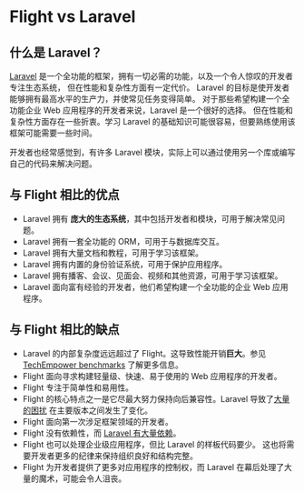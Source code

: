 # Flight vs Laravel

## 什么是 Laravel？
[Laravel](https://laravel.com) 是一个全功能的框架，拥有一切必需的功能，以及一个令人惊叹的开发者专注生态系统，
但在性能和复杂性方面有一定代价。 Laravel 的目标是使开发者能够拥有最高水平的生产力，并使常见任务变得简单。
对于那些希望构建一个全功能企业 Web 应用程序的开发者来说，Laravel 是一个很好的选择。
但在性能和复杂性方面存在一些折衷。学习 Laravel 的基础知识可能很容易，但要熟练使用该框架可能需要一些时间。

开发者也经常感觉到，有许多 Laravel 模块，实际上可以通过使用另一个库或编写自己的代码来解决问题。

## 与 Flight 相比的优点

- Laravel 拥有 **庞大的生态系统**，其中包括开发者和模块，可用于解决常见问题。
- Laravel 拥有一套全功能的 ORM，可用于与数据库交互。
- Laravel 拥有大量文档和教程，可用于学习该框架。
- Laravel 拥有内置的身份验证系统，可用于保护应用程序。
- Laravel 拥有播客、会议、见面会、视频和其他资源，可用于学习该框架。
- Laravel 面向富有经验的开发者，他们希望构建一个全功能的企业 Web 应用程序。

## 与 Flight 相比的缺点

- Laravel 的内部复杂度远远超过了 Flight。这导致性能开销**巨大**。参见 [TechEmpower benchmarks](https://www.techempower.com/benchmarks/#hw=ph&test=fortune&section=data-r22&l=zik073-cn3) 
  了解更多信息。
- Flight 面向寻求构建轻量级、快速、易于使用的 Web 应用程序的开发者。
- Flight 专注于简单性和易用性。
- Flight 的核心特点之一是它尽最大努力保持向后兼容性。Laravel 导致了[大量的困扰](https://www.google.com/search?q=laravel+breaking+changes+major+version+complaints&sca_esv=6862a9c407df8d4e&sca_upv=1&ei=t72pZvDeI4ivptQP1qPMwQY&ved=0ahUKEwiwlurYuNCHAxWIl4kEHdYRM2gQ4dUDCBA&uact=5&oq=laravel+breaking+changes+major+version+complaints&gs_lp=Egxnd3Mtd2l6LXNlcnAiMWxhcmF2ZWwgYnJlYWtpbmcgY2hhbmdlcyBtYWpvciB2ZXJzaW9uIGNvbXBsYWludHMyChAAGLADGNYEGEcyChAAGLADGNYEGEcyChAAGLADGNYEGEcyChAAGLADGNYEGEcyChAAGLADGNYEGEcyChAAGLADGNYEGEcyChAAGLADGNYEGEcyChAAGLADGNYEGEcyChAAGLADGNYEGEdIjAJQAFgAcAF4AZABAJgBAKABAKoBALgBA8gBAJgCAaACB5gDAIgGAZAGCJIHATGgBwA&sclient=gws-wiz-serp) 在主要版本之间发生了变化。
- Flight 面向第一次涉足框架领域的开发者。
- Flight 没有依赖性，而 [Laravel 有大量依赖](https://github.com/laravel/framework/blob/11.x/composer.json)。
- Flight 也可以处理企业级应用程序，但比 Laravel 的样板代码要少。
  这也将需要开发者更多的纪律来保持组织良好和结构完整。
- Flight 为开发者提供了更多对应用程序的控制权，而 Laravel 在幕后处理了大量的魔术，可能会令人沮丧。
